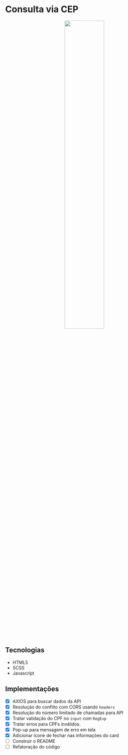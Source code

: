 # Consulta via CEP

<div align="center">
    <img src="/design/design-desktop" width='50%' >
</div>

## Tecnologias
- HTML5
- SCSS
- Javascript 

## Implementações

- [X] AXIOS para buscar dados da API
- [X] Resolução do conflito com CORS usando ``headers``
- [X] Resolução do número limitado de chamadas para API
- [X] Tratar validação do CPF no ``input`` com ``RegExp``
- [X] Tratar erros para CPFs inválidos.
- [X] Pop-up para mensagem de erro em tela 
- [X] Adicionar ícone de fechar nas informações do card
- [ ] Construir o README
- [ ] Refatoração do código